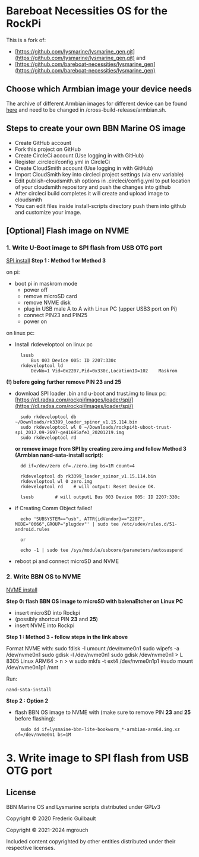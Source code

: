 # Bareboat Necessities OS for the RockPi
This is a fork of:
- [https://github.com/lysmarine/lysmarine_gen.git](https://github.com/lysmarine/lysmarine_gen.git) and
- [https://github.com/bareboat-necessities/lysmarine_gen](https://github.com/bareboat-necessities/lysmarine_gen)

## Choose which Armbian image your device needs
The archive of different Armbian images for different device can be found [here](https://armbian.tnahosting.net/archive) and need to be changed in /cross-build-release/armbian.sh.

## Steps to create your own BBN Marine OS image

* Create GitHub account
* Fork this project on GitHub
* Create CircleCi account (Use logging in with GitHub)
* Register .circleci/config.yml in CircleCi
* Create CloudSmith account (Use logging in with GitHub)
* Import CloudSmith key into circleci project settings (via env variable)
* Edit publish-cloudsmith.sh options in .circleci/config.yml to put location of your cloudsmith repository and push the changes into github
* After circleci build completes it will create and upload image to cloudsmith
* You can edit files inside install-scripts directory push them into github and customize your image.

## [Optional] Flash image on NVME

### 1. Write U-Boot image to SPI flash from USB OTG port
[SPI install](https://wiki.radxa.com/Rockpi4/dev/spi-install)
**Step 1 : Method 1 or Method 3**

on pi:
- boot pi in maskrom mode
	- power off
	- remove microSD card
	- remove NVME disk
	- plug in USB male A to A with Linux PC (upper USB3 port on Pi)
	- connect PIN23 and PIN25
	- power on

on linux pc:
- Install rkdeveloptool on linux pc

		lsusb
			Bus 003 Device 005: ID 2207:330c
		rkdeveloptool ld
			DevNo=1	Vid=0x2207,Pid=0x330c,LocationID=102	Maskrom

**(!) before going further remove PIN 23 and 25**
- download SPI loader .bin and u-boot and trust.img to linux pc:
[https://dl.radxa.com/rockpi/images/loader/spi/](https://dl.radxa.com/rockpi/images/loader/spi/)

		sudo rkdeveloptool db ~/Downloads/rk3399_loader_spinor_v1.15.114.bin
		sudo rkdeveloptool wl 0 ~/Downloads/rockpi4b-uboot-trust-spi_2017.09-2697-ge41695afe3_20201219.img
		sudo rkdeveloptool rd

	**or remove image from SPI by creating zero.img and follow Method 3 (Armbian nand-sata-install script)**:

		dd if=/dev/zero of=./zero.img bs=1M count=4
	
		rkdeveloptool db rk3399_loader_spinor_v1.15.114.bin
		rkdeveloptool wl 0 zero.img
		rkdeveloptool rd    # will output: Reset Device OK.
	
		lsusb        # will outputL Bus 003 Device 005: ID 2207:330c

- if Creating Comm Object failed!

		echo 'SUBSYSTEM=="usb", ATTR{idVendor}=="2207", MODE="0666",GROUP="plugdev"' | sudo tee /etc/udev/rules.d/51-android.rules

		or

		echo -1 | sudo tee /sys/module/usbcore/parameters/autosuspend

- reboot pi and connect microSD and NVME

### 2. Write BBN OS to NVME
[NVME install](http://wiki.radxa.com/Rockpi4/install/NVME)

**Step 0: flash BBN OS image to microSD with balenaEtcher on Linux PC**

- insert microSD into Rockpi
- (possibly shortcut PIN **23** and **25**)
- insert NVME into Rockpi

**Step 1 : Method 3 - follow steps in the link above**

Format NVME with:
	sudo fdisk -l
	umount /dev/nvme0n1
	sudo wipefs -a /dev/nvme0n1
	sudo gdisk -l /dev/nvme0n1
	sudo gdisk /dev/nvme0n1
	> L 8305 Linux ARM64
	> n
	> w
	sudo mkfs -t ext4 /dev/nvme0n1p1
	#sudo mount /dev/nvme0n1p1 /mnt

Run:

	nand-sata-install

**Step 2 : Option 2**


- flash BBN OS image to NVME with (make sure to remove PIN **23** and **25** before flashing):

        sudo dd if=lysmaine-bbn-lite-bookworm_*-armbian-arm64.img.xz of=/dev/nvme0n1 bs=1M

# 3. Write image to SPI flash from USB OTG port







## License

BBN Marine OS and Lysmarine scripts distributed under GPLv3

Copyright © 2020 Frederic Guilbault

Copyright © 2021-2024 mgrouch

Included content copyrighted by other entities distributed under their respective licenses.
